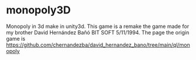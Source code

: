 # monopoly3D
Monopoly in 3d make in unity3d.  This game is a remake the game made for my brother David Hernández Bañó BIT SOFT 5/11/1994. The page the origin game is  https://github.com/chernandezba/david_hernandez_bano/tree/main/ql/monopoly
